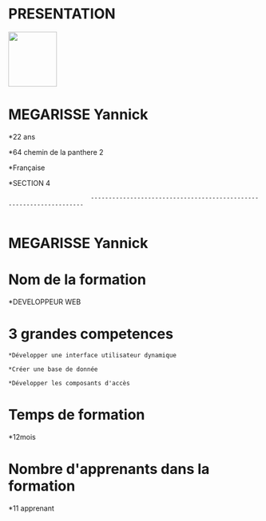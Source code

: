 # PRESENTATION
<a href="https://zupimages.net/viewer.php?id=20/27/tuk4.jpg"><img src="https://zupimages.net/up/20/27/tuk4.jpg" alt="" width="97" height="110" /></a>
# MEGARISSE Yannick   

*22 ans  

*64  chemin de la panthere 2

*Française  

*SECTION 4  


                           --------------------------------------------------------------------
                              
<a href="https://zupimages.net/viewer.php?id=20/27/gnol.png"><img src="https://zupimages.net/up/20/27/gnol.png" alt="" /></a>
# MEGARISSE Yannick
# Nom de la formation
*DEVELOPPEUR WEB  

# 3 grandes competences  

    *Développer une interface utilisateur dynamique  
    
    *Créer une base de donnée
    
    *Développer les composants d'accès  

# Temps de formation
 *12mois  
 
#  Nombre d'apprenants dans la formation
 *11 apprenant  
